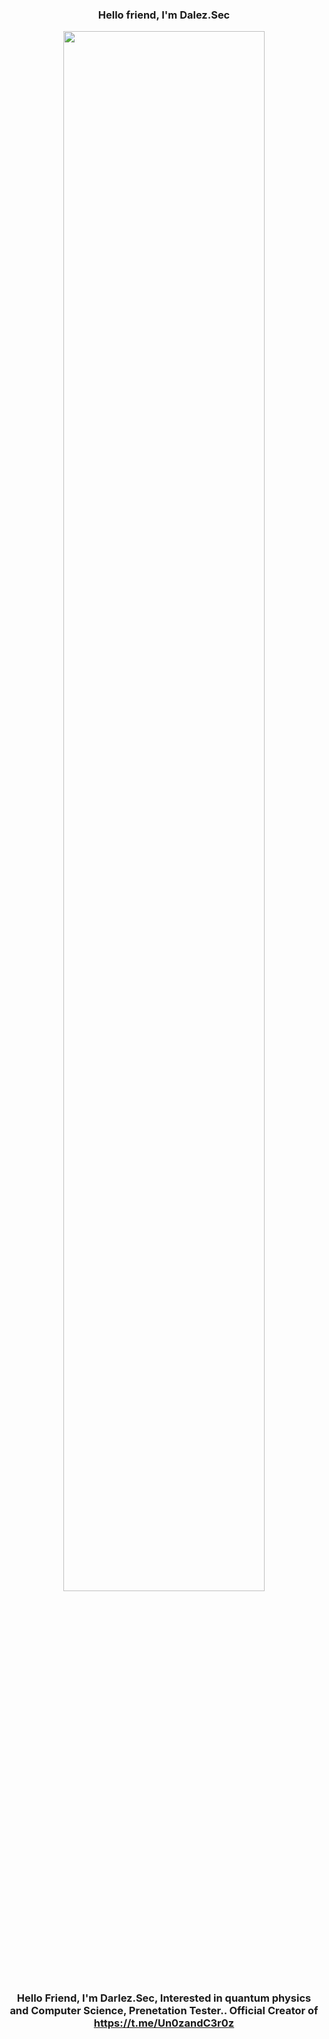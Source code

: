 
<h3 align="center">Hello friend, I'm Dalez.Sec</a>
<p align="center">
<a href="#"><img src="https://c.tenor.com/5fXOP8eurtkAAAAC/mr-robot.gif)" height="80%" width="80%" /></a>
</p>

Hello Friend, I'm Darlez.Sec, Interested in quantum physics and Computer Science, Prenetation Tester.. Official Creator of https://t.me/Un0zandC3r0z
